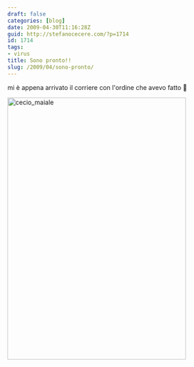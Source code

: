 ```yaml
---
draft: false
categories: [blog]
date: 2009-04-30T11:16:28Z
guid: http://stefanocecere.com/?p=1714
id: 1714
tags:
- virus
title: Sono pronto!!
slug: /2009/04/sono-pronto/
---
```


mi è appena arrivato il corriere con l'ordine che avevo fatto 🙂

<img class="aligncenter size-full wp-image-1715" title="cecio_maiale" src="http://stefanocecere.com/wp-content/uploads/sites/3/2009/04/cecio_maiale.jpg" alt="cecio_maiale" width="400" height="587" srcset="http://stefanocecere.com/wp-content/uploads/sites/3/2009/04/cecio_maiale.jpg 400w, http://stefanocecere.com/wp-content/uploads/sites/3/2009/04/cecio_maiale-204x300.jpg 204w" sizes="(max-width: 400px) 100vw, 400px" />